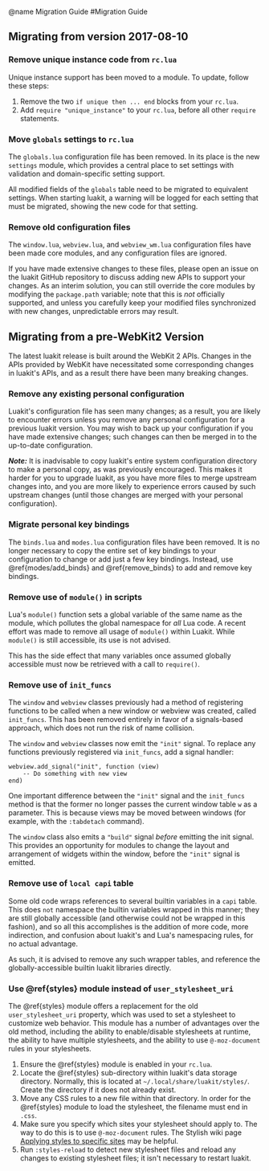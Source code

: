 @name Migration Guide
#Migration Guide

## Migrating from version 2017-08-10

### Remove unique instance code from `rc.lua`

Unique instance support has been moved to a module. To update, follow these steps:

 1. Remove the two `if unique then ... end` blocks from your `rc.lua`.
 2. Add `require "unique_instance"` to your `rc.lua`, before all other `require` statements.

### Move `globals` settings to `rc.lua`

The `globals.lua` configuration file has been removed. In its place
is the new `settings` module, which provides a central place to set
settings with validation and domain-specific setting support.

All modified fields of the `globals` table need to be migrated to
equivalent settings. When starting luakit, a warning will be logged
for each setting that must be migrated, showing the new code for that
setting.

### Remove old configuration files

The `window.lua`, `webview.lua`, and `webview_wm.lua` configuration
files have been made core modules, and any configuration files are
ignored.

If you have made extensive changes to these files, please open an issue
on the luakit GitHub repository to discuss adding new APIs to support
your changes. As an interim solution, you can still override the core
modules by modifying the `package.path` variable; note that this is
_not_ officially supported, and unless you carefully keep your modified
files synchronized with new changes, unpredictable errors may result.

## Migrating from a pre-WebKit2 Version

The latest luakit release is built around the WebKit 2 APIs. Changes in the APIs
provided by WebKit have necessitated some corresponding changes in luakit's
APIs, and as a result there have been many breaking changes.

### Remove any existing personal configuration

Luakit's configuration file has seen many changes; as a result, you are likely
to encounter errors unless you remove any personal configuration for a previous
luakit version. You may wish to back up your configuration if you have made
extensive changes; such changes can then be merged in to the up-to-date
configuration.

**_Note:_** It is inadvisable to copy luakit's entire system configuration
directory to make a personal copy, as was previously encouraged. This
makes it harder for you to upgrade luakit, as you have more files to
merge upstream changes into, and you are more likely to experience
errors caused by such upstream changes (until those changes are merged with your
personal configuration).

### Migrate personal key bindings

The `binds.lua` and `modes.lua` configuration files have been removed.
It is no longer necessary to copy the entire set of key bindings to
your configuration to change or add just a few key bindings. Instead,
use @ref{modes/add_binds} and @ref{remove_binds} to add and remove key
bindings.

### Remove use of `module()` in scripts

Lua's `module()` function sets a global variable of the same name as the module,
which pollutes the global namespace for _all_ Lua code. A recent effort
was made to remove all usage of `module()` within Luakit. While `module()` is
still accessible, its use is not advised.

This has the side effect that many variables once assumed globally accessible
must now be retrieved with a call to `require()`.

### Remove use of `init_funcs`

The `window` and `webview` classes previously had a method of registering
functions to be called when a new window or webview was created, called
`init_funcs`. This has been removed entirely in favor of a signals-based
approach, which does not run the risk of name collision.

The `window` and `webview` classes now emit the `"init"` signal. To replace any
functions previously registered via `init_funcs`, add a signal handler:

	webview.add_signal("init", function (view)
	    -- Do something with new view
	end)

One important difference between the `"init"` signal and the
`init_funcs` method is that the former no longer passes the current
window table `w` as a parameter. This is because views may be moved
between windows (for example, with the `:tabdetach` command).

The `window` class also emits a `"build"` signal _before_ emitting the
init signal. This provides an opportunity for modules to change the layout and
arrangement of widgets within the window, before the `"init"` signal is emitted.

### Remove use of `local capi` table

Some old code wraps references to several builtin variables in a `capi` table.
This does `not` namespace the builtin variables wrapped in this manner; they are
still globally accessible (and otherwise could not be wrapped in this fashion),
and so all this accomplishes is the addition of more code, more indirection, and
confusion about luakit's and Lua's namespacing rules, for no actual advantage.

As such, it is advised to remove any such wrapper tables, and reference the
globally-accessible builtin luakit libraries directly.

### Use @ref{styles} module instead of `user_stylesheet_uri`

The @ref{styles} module offers a replacement for the old `user_stylesheet_uri`
property, which was used to set a stylesheet to customize web behavior. This
module has a number of advantages over the old method, including the ability to
enable/disable stylesheets at runtime, the ability to have multiple stylesheets,
and the ability to use `@-moz-document` rules in your stylesheets.

1. Ensure the @ref{styles} module is enabled in your `rc.lua`.
2. Locate the @ref{styles} sub-directory within luakit's data storage directory.
   Normally, this is located at `~/.local/share/luakit/styles/`. Create the
   directory if it does not already exist.
3. Move any CSS rules to a new file within that directory. In order for the
   @ref{styles} module to load the stylesheet, the filename must end in `.css`.
4. Make sure you specify which sites your stylesheet should apply to. The way to
   do this is to use `@-moz-document` rules. The Stylish wiki page [Applying styles to specific sites](https://github.com/stylish-userstyles/stylish/wiki/Applying-styles-to-specific-sites) may be helpful.
5. Run `:styles-reload` to detect new stylesheet files and reload any changes to
   existing stylesheet files; it isn't necessary to restart luakit.
